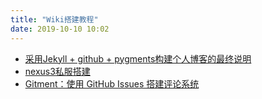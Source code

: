 ```yaml
---
title: "Wiki搭建教程"
date: 2019-10-10 10:02
---
```


* [采用Jekyll + github + pygments构建个人博客的最终说明](https://www.jianshu.com/p/609e1197754c)
* [nexus3私服搭建](https://blog.csdn.net/chou342175867/article/details/79739483)
* [Gitment：使用 GitHub Issues 搭建评论系统](https://imsun.net/posts/gitment-introduction/)